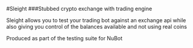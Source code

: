 #Sleight
###Stubbed crypto exchange with trading engine

Sleight allows you to test your trading bot against an exchange api while also giving you control of the balances available and not using real coins

Produced as part of the testing suite for NuBot
